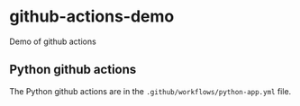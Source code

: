 # github-actions-demo

Demo of github actions

## Python github actions

The Python github actions are in the `.github/workflows/python-app.yml` file.
